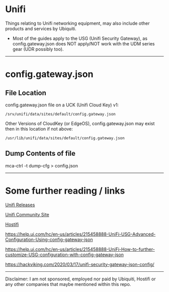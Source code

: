 # Unifi

Things relating to Unifi networking equipment, may also include other products and services by Ubiquiti.


* Most of the guides apply to the USG (Unifi Security Gateway), as config.gateway.json does NOT apply/NOT work with the UDM series gear (UDR possibly too).



----
# config.gateway.json 

## File Location

config.gateway.json file on a UCK (Unifi Cloud Key) v1:

```/srv/unifi/data/sites/default/config.gateway.json```

Other Versions of CloudKey (or EdgeOS), config.gateway.json may exist then in this location if not above:

```/usr/lib/unifi/data/sites/default/config.gateway.json```
	
## Dump Contents of file
mca-ctrl -t dump-cfg > config.json

----

# Some further reading / links

<!-- [Any of my UDM & UDR specific content](UDM_UDR) -->

[Unifi Releases](https://community.ui.com/releases)

[Unifi Community Site](https://community.ui.com/)

[Hostifi](https://www.hostifi.com/) 

https://help.ui.com/hc/en-us/articles/215458888-UniFi-USG-Advanced-Configuration-Using-config-gateway-json

https://help.ui.com/hc/en-us/articles/215458888-UniFi-How-to-further-customize-USG-configuration-with-config-gateway-json

https://hackviking.com/2020/03/17/unifi-security-gateway-json-config/


----

Disclaimer: I am not sponsored, employed nor paid by Ubiquiti, Hostifi or any other companies that maybe mentioned within this repo.
